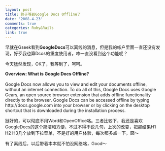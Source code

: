 ```yaml
---
layout: post
title: 终于等到Google Docs Offline了
date: '2008-4-23'
comments: true
categories: Ruby&Rails
link: true
---
```

<p>早就在Gseek看到<strong>GoogleDocs</strong>可以离线的消息，但是我的帐户里面一直还没有发现，好歹我也算Dcos的重度使用者，咋一直没看到这个功能呢？</p>
<p>今天猛然发现，OK了，我等到了，呵呵。</p>
<p><strong>Overview: What is Google Docs Offline?</strong><br />
&nbsp;<br />
Google Docs now allows you to view and edit your documents offline, without an internet connection. To do all of this, Google Docs uses Google Gears, an open source browser extension that adds offline functionality directly to the browser. Google Docs can be accessed offline by typing http://docs.google.com into your browser or by clicking on the desktop shortcut that is downloaded during the installation process.</p>
<p>挺好的，可以彻底不用Word和OpenOffice咯。三者比较下，我还是喜欢GoogleDocs的这个简洁和方便，不过不得不说几句，上次的改变，把那结果H1 H2 H3几个放到下拉菜单，不是好的用户体验，每次都多点一下，囧～</p>
<p>有了离线后，以后带着本本就不怕没网络咯，Good～</p>
